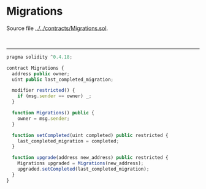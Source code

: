 # Migrations

Source file [../../contracts/Migrations.sol](../../contracts/Migrations.sol).

<br />

<hr />

```javascript
pragma solidity ^0.4.18;

contract Migrations {
  address public owner;
  uint public last_completed_migration;

  modifier restricted() {
    if (msg.sender == owner) _;
  }

  function Migrations() public {
    owner = msg.sender;
  }

  function setCompleted(uint completed) public restricted {
    last_completed_migration = completed;
  }

  function upgrade(address new_address) public restricted {
    Migrations upgraded = Migrations(new_address);
    upgraded.setCompleted(last_completed_migration);
  }
}

```

